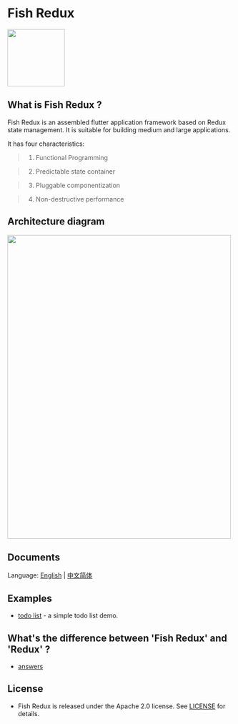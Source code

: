# Fish Redux

<img src="https://img.alicdn.com/tfs/TB1r74NJyLaK1RjSZFxXXamPFXa-1024-1024.png" width="128px" height="128px">

## What is Fish Redux ?

Fish Redux is an assembled flutter application framework based on Redux state management.
It is suitable for building medium and large applications.

It has four characteristics:

> 1. Functional Programming

> 2. Predictable state container

> 3. Pluggable componentization

> 4. Non-destructive performance

## Architecture diagram

<img src="https://img.alicdn.com/tfs/TB1pkhoJr2pK1RjSZFsXXaNlXXa-1004-1370.png" width="500px" height="680px">

## Documents

Language: [English](lib/docs/README.md) | [中文简体](lib/docs/README-cn.md)

## Examples

-   [todo list](sample) - a simple todo list demo.

## What's the difference between 'Fish Redux' and 'Redux' ?

-   [answers](lib/docs/concept/what's-the-diiference.md)

## License

-   Fish Redux is released under the Apache 2.0 license. See [LICENSE](LICENSE) for details.
